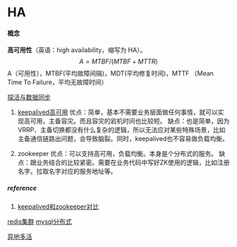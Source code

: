 # HA
#### 概念

**高可用性**（英语：high availability，缩写为 HA）。
$$
A= MTBF/(MTBF+MTTR)
$$
A（可用性），MTBF(平均故障间隔)，MDT(平均修复时间)，MTTF （Mean Time To Failure，平均无故障时间）


[探活与数据同步](探活与数据同步.md)

1. [keepalived高可用](keepalived高可用.md)
优点：简单，基本不需要业务层面做任何事情，就可以实现高可用，主备容灾。而且容灾的宕机时间也比较短。
缺点：也是简单，因为VRRP、主备切换都没有什么复杂的逻辑，所以无法应对某些特殊场景，比如主备通信链路出问题，会导致脑裂。同时，keepalived也不容易做负载均衡。

2. zookeeper
优点：可以支持高可用，负载均衡。本身是个分布式的服务。
缺点：跟业务结合的比较紧密。需要在业务代码中写好ZK使用的逻辑，比如注册名字。拉取名字对应的服务地址等。

##### reference
1. [keepalived和zookeeper对比](https://blog.csdn.net/vtopqx/article/details/79066703)



[redis集群](redis集群.md)
[mysql分布式](mysql分布式.md)


[异地多活](https://mp.weixin.qq.com/s/T6mMDdtTfBuIiEowCpqu6Q)